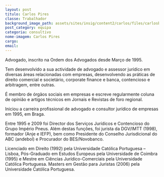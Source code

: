 ```yaml
---
layout: post
titulo: Carlos Pires
classe: Trabalhador
background_image_path: assets/sites/insig/content2/carlos/files/carlosb390.jpg      
post_category: equipa
categoria: consultivo
nome-imagem: Carlos Pires
cargo: 
email: 
---
```


Advogado, inscrito na Ordem dos Advogados desde Março de 1995.

Tem desenvolvido a sua actividade de advogado e assessor jurídico em diversas áreas relacionadas com empresas, desenvolvendo as práticas de direito comercial e societário, corporate finance e banca, contencioso e arbitragem, entre outras.

É membro de órgãos sociais em empresas e escreve regularmente coluna de opinião e artigos técnicos em Jornais e Revistas de foro regional.

Iniciou a carreira profissional de advogado e consultor jurídico de empresas em 1995, em Braga.

Entre 1995 e 2009 foi Director dos Serviços Jurídicos e Contencioso do Grupo Império Pneus. Além destas funções, foi jurista da DGV/IMTT (1998), formador (Anje e IEFP), bem como Presidente do Conselho Jurisdicional do ABC (andebol) e Procurador do BES/Novobanco.

Licenciado em Direito (1992) pela Universidade Católica Portuguesa – Lisboa, Pós-Graduado em Estudos Europeus pela Universidade de Coimbra (1995) e Mestre em Ciências Jurídico-Comerciais pela Universidade Católica Portuguesa. Masters em Gestão para Juristas (2006) pela Universidade Católica Portuguesa.

